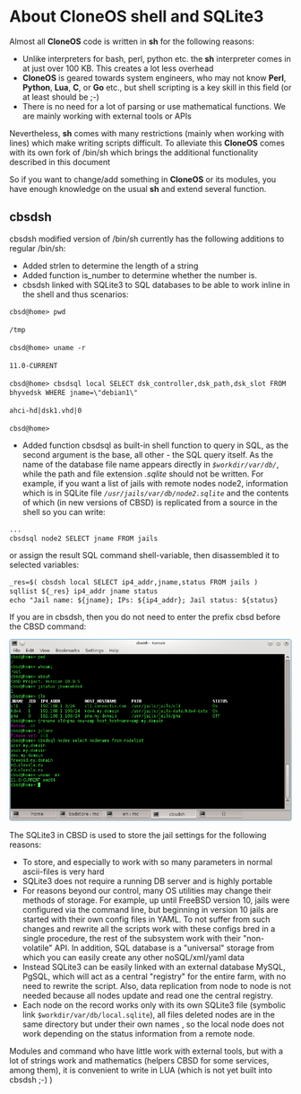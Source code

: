 # About CloneOS shell and SQLite3



Almost all **CloneOS** code is written in **sh** for the following reasons:

* Unlike interpreters for bash, perl, python etc. the **sh** interpreter comes in at just over 100 KB. This creates a lot less overhead
* **CloneOS** is geared towards system engineers, who may not know **Perl**, **Python**, **Lua**, **C**, or **Go**  etc., but shell scripting is a key skill in this field (or at least should be ;-)
* There is no need for a lot of parsing or use mathematical functions. We are mainly working with external tools or APIs

Nevertheless, **sh** comes with many restrictions (mainly when working with lines) which make writing scripts difficult. To alleviate this **CloneOS** comes with its own fork of /bin/sh which brings the additional functionality described in this document

So if you want to change/add something in **CloneOS** or its modules, you have enough knowledge on the usual **sh** and extend several function.

## cbsdsh

cbsdsh modified version of /bin/sh currently has the following additions to regular /bin/sh:

  *  Added strlen to determine the length of a string
  *  Added function is_number to determine whether the number is.
  *  cbsdsh linked with SQLite3 to SQL databases to be able to work inline in the shell and thus scenarios:

```
cbsd@home> pwd

/tmp

cbsd@home> uname -r

11.0-CURRENT

cbsd@home> cbsdsql local SELECT dsk_controller,dsk_path,dsk_slot FROM bhyvedsk WHERE jname=\"debian1\"

ahci-hd|dsk1.vhd|0

cbsd@home>

```

* Added function cbsdsql as built-in shell function to query in SQL, as the second argument is the base, all other - the SQL query itself. As the name of the database file name appears directly in *`$workdir/var/db/`*, while the path and file extension *.sqlite* should not be written. For example, if you want a list of jails with remote nodes node2, information which is in SQLite file *`/usr/jails/var/db/node2.sqlite`* and the contents of which (in new versions of CBSD) is replicated from a source in the shell so you can write:

```
...
cbsdsql node2 SELECT jname FROM jails

```

or assign the result SQL command shell-variable, then disassembled it to selected variables:

```
_res=$( cbsdsh local SELECT ip4_addr,jname,status FROM jails )
sqllist ${_res} ip4_addr jname status
echo "Jail name: ${jname}; IPs: ${ip4_addr}; Jail status: ${status}

```

If you are in cbsdsh, then you do not need to enter the prefix cbsd before the CBSD command:

![](img/cbsdsh1.png)

The SQLite3 in CBSD is used to store the jail settings for the following reasons:


  *  To store, and especially to work with so many parameters in normal ascii-files is very hard
  *  SQLite3 does not require a running DB server and is highly portable
  *  For reasons beyond our control, many OS utilities may change their methods of storage. For example, up until FreeBSD version 10, jails were configured via the command line, but beginning in version 10 jails are started with their own config files in YAML. To not suffer from such changes and rewrite all the scripts work with these configs bred in a single procedure, the rest of the subsystem work with their "non-volatile" API. In addition, SQL database is a "universal" storage from which you can easily create any other noSQL/xml/yaml data
  *  Instead SQLite3 can be easily linked with an external database MySQL, PgSQL, which will act as a central "registry" for the entire farm, with no need to rewrite the script. Also, data replication from node to node is not needed because all nodes update and read one the central registry.
  *  Each node on the record works only with its own SQLite3 file (symbolic link `$workdir/var/db/local.sqlite`), all files deleted nodes are in the same directory but under their own names , so the local node does not work depending on the status information from a remote node.


Modules and command who have little work with external tools, but with a lot of strings work and mathematics (helpers CBSD for some services, among them), it is convenient to write in LUA (which is not yet built into cbsdsh ;-) )
